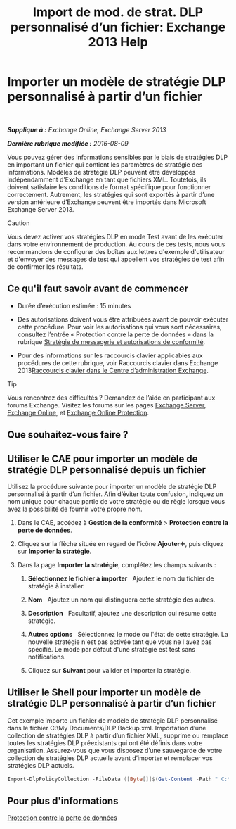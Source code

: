 ﻿---
title: 'Import de mod. de strat. DLP personnalisé d’un fichier: Exchange 2013 Help'
TOCTitle: Importer un modèle de stratégie DLP personnalisé à partir d’un fichier
ms:assetid: 83f49dbd-f9b1-498e-b548-1529c5e1ccdb
ms:mtpsurl: https://technet.microsoft.com/fr-fr/library/JJ150531(v=EXCHG.150)
ms:contentKeyID: 50477343
ms.date: 05/23/2018
mtps_version: v=EXCHG.150
ms.translationtype: MT
---

# Importer un modèle de stratégie DLP personnalisé à partir d’un fichier

 

_**Sapplique à :** Exchange Online, Exchange Server 2013_

_**Dernière rubrique modifiée :** 2016-08-09_

Vous pouvez gérer des informations sensibles par le biais de stratégies DLP en important un fichier qui contient les paramètres de stratégie des informations. Modèles de stratégie DLP peuvent être développés indépendamment d’Exchange en tant que fichiers XML. Toutefois, ils doivent satisfaire les conditions de format spécifique pour fonctionner correctement. Autrement, les stratégies qui sont exportés à partir d’une version antérieure d’Exchange peuvent être importés dans Microsoft Exchange Server 2013.

> [!CAUTION]
> Vous devez activer vos stratégies DLP en mode Test avant de les exécuter dans votre environnement de production. Au cours de ces tests, nous vous recommandons de configurer des boîtes aux lettres d'exemple d'utilisateur et d'envoyer des messages de test qui appellent vos stratégies de test afin de confirmer les résultats.


## Ce qu'il faut savoir avant de commencer

  - Durée d’exécution estimée : 15 minutes

  - Des autorisations doivent vous être attribuées avant de pouvoir exécuter cette procédure. Pour voir les autorisations qui vous sont nécessaires, consultez l’entrée « Protection contre la perte de données » dans la rubrique [Stratégie de messagerie et autorisations de conformité](messaging-policy-and-compliance-permissions-exchange-2013-help.md).

  - Pour des informations sur les raccourcis clavier applicables aux procédures de cette rubrique, voir Raccourcis clavier dans Exchange 2013[Raccourcis clavier dans le Centre d’administration Exchange](keyboard-shortcuts-in-the-exchange-admin-center-exchange-online-protection-help.md).

> [!TIP]
> Vous rencontrez des difficultés ? Demandez de l’aide en participant aux forums Exchange. Visitez les forums sur les pages <a href="https://go.microsoft.com/fwlink/p/?linkid=60612">Exchange Server</a>, <a href="https://go.microsoft.com/fwlink/p/?linkid=267542">Exchange Online</a>, et <a href="https://go.microsoft.com/fwlink/p/?linkid=285351">Exchange Online Protection</a>.


## Que souhaitez-vous faire ?

## Utiliser le CAE pour importer un modèle de stratégie DLP personnalisé depuis un fichier

Utilisez la procédure suivante pour importer un modèle de stratégie DLP personnalisé à partir d’un fichier. Afin d’éviter toute confusion, indiquez un nom unique pour chaque partie de votre stratégie ou de règle lorsque vous avez la possibilité de fournir votre propre nom.

1.  Dans le CAE, accédez à **Gestion de la conformité** \> **Protection contre la perte de données**.

2.  Cliquez sur la flèche située en regard de l'icône **Ajouter**![Icône Ajouter](images/JJ218640.c1e75329-d6d7-4073-a27d-498590bbb558(EXCHG.150).gif "Icône Ajouter"), puis cliquez sur **Importer la stratégie**.

3.  Dans la page **Importer la stratégie**, complétez les champs suivants :
    
    1.  **Sélectionnez le fichier à importer**   Ajoutez le nom du fichier de stratégie à installer.
    
    2.  **Nom**   Ajoutez un nom qui distinguera cette stratégie des autres.
    
    3.  **Description**   Facultatif, ajoutez une description qui résume cette stratégie.
    
    4.  **Autres options**   Sélectionnez le mode ou l'état de cette stratégie. La nouvelle stratégie n'est pas activée tant que vous ne l'avez pas spécifié. Le mode par défaut d'une stratégie est test sans notifications.
    
    5.  Cliquez sur **Suivant** pour valider et importer la stratégie.

## Utiliser le Shell pour importer un modèle de stratégie DLP personnalisé à partir d’un fichier

Cet exemple importe un fichier de modèle de stratégie DLP personnalisé dans le fichier C:\\My Documents\\DLP Backup.xml. Importation d’une collection de stratégies DLP à partir d’un fichier XML, supprime ou remplace toutes les stratégies DLP préexistants qui ont été définis dans votre organisation. Assurez-vous que vous disposez d’une sauvegarde de votre collection de stratégies DLP actuelle avant d’importer et remplacer vos stratégies DLP actuels.

```powershell
Import-DlpPolicyCollection -FileData ([Byte[]]$(Get-Content -Path " C:\My Documents\DLP Backup.xml " -Encoding Byte -ReadCount 0))
```

## Pour plus d'informations

[Protection contre la perte de données](https://docs.microsoft.com/fr-fr/exchange/security-and-compliance/data-loss-prevention/data-loss-prevention)

